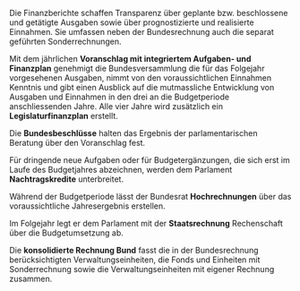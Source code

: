<!--
                                Source URL: https://www.efv.admin.ch/efv/de/home/finanzberichterstattung/finanzberichte/grundlagen.html
                                Page ID: 34
                                -->

                                
Die Finanzberichte schaffen Transparenz über geplante bzw. beschlossene und getätigte Ausgaben sowie über prognostizierte und realisierte Einnahmen. Sie umfassen neben der Bundesrechnung auch die separat geführten Sonderrechnungen.


Mit dem jährlichen **Voranschlag mit integriertem Aufgaben\- und Finanzplan** genehmigt die Bundesversammlung die für das Folgejahr vorgesehenen Ausgaben, nimmt von den voraussichtlichen Einnahmen Kenntnis und gibt einen Ausblick auf die mutmassliche Entwicklung von Ausgaben und Einnahmen in den drei an die Budgetperiode anschliessenden Jahre. Alle vier Jahre wird zusätzlich ein **Legislaturfinanzplan** erstellt.


Die **Bundesbeschlüsse** halten das Ergebnis der parlamentarischen Beratung über den Voranschlag fest.


Für dringende neue Aufgaben oder für Budgetergänzungen, die sich erst im Laufe des Budgetjahres abzeichnen, werden dem Parlament **Nachtragskredite** unterbreitet.


Während der Budgetperiode lässt der Bundesrat **Hochrechnungen** über das voraussichtliche Jahresergebnis erstellen.


Im Folgejahr legt er dem Parlament mit der **Staatsrechnung** Rechenschaft über die Budgetumsetzung ab.


Die **konsolidierte Rechnung Bund** fasst die in der Bundesrechnung berücksichtigten Verwaltungseinheiten, die Fonds und Einheiten mit Sonderrechnung sowie die Verwaltungseinheiten mit eigener Rechnung zusammen. 


